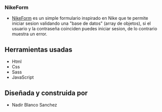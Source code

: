 ### NikeForm

- [NikeForm](https://nasanchez7.github.io/nike-form-validation/ "NikeForm") es un simple formulario inspirado en Nike que te permite iniciar sesion validando una "base de datos" (array de objetos), si el usuario y la contraseña coinciden puedes iniciar sesion, de lo contrario muestra un error.

## Herramientas usadas

- Html
- Css
- Sass
- JavaScript

## Diseñada y construida por

- Nadir Blanco Sanchez
